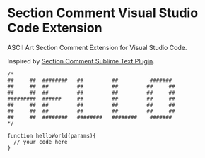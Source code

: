 # Section Comment Visual Studio Code Extension

ASCII Art Section Comment Extension for Visual Studio Code.

Inspired by [Section Comment Sublime Text Plugin](https://github.com/gkhn/SectionComment).


```
/* 
##     ##  ########   ##         ##          #######   
##     ##  ##         ##         ##         ##     ##  
##     ##  ##         ##         ##         ##     ##  
#########  ######     ##         ##         ##     ##  
##     ##  ##         ##         ##         ##     ##  
##     ##  ##         ##         ##         ##     ##  
##     ##  ########   ########   ########    #######   
*/ 

function helloWorld(params){
  // your code here
}
```